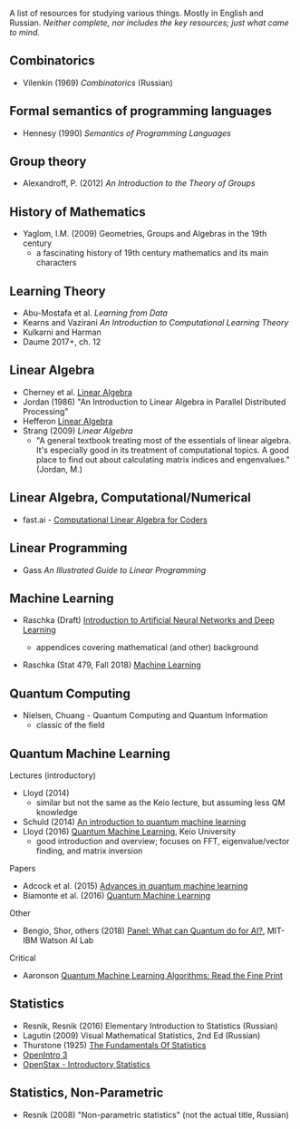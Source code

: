 A list of resources for studying various things. Mostly in English and Russian. *Neither complete, nor includes the key resources; just what came to mind.*

## Combinatorics

- Vilenkin (1969) *Combinatorics* (Russian)



## Formal semantics of programming languages

- Hennesy (1990) *Semantics of Programming Languages*



## Group theory

- Alexandroff, P. (2012) *An Introduction to the Theory of Groups*



## History of Mathematics

- Yaglom, I.M. (2009) Geometries, Groups and Algebras in the 19th century
  - a fascinating history of 19th century mathematics and its main characters



## Learning Theory

- Abu-Mostafa et al. *Learning from Data*
- Kearns and Vazirani *An Introduction to Computational Learning Theory*
- Kulkarni and Harman
- Daume 2017+, ch. 12



## Linear Algebra

- Cherney et al. [Linear Algebra](https://www.math.ucdavis.edu/~linear/)
- Jordan (1986) "An Introduction to Linear Algebra in Parallel Distributed Processing"
- Hefferon [Linear Algebra](http://joshua.smcvt.edu/linearalgebra/)
- Strang (2009) *Linear Algebra*
  - "A general textbook treating most of the essentials of linear algebra.
  It's especially good in its treatment of computational topics. A good place to find
  out about calculating matrix indices and engenvalues." (Jordan, M.)

## Linear Algebra, Computational/Numerical

- fast.ai - [Computational Linear Algebra for Coders](https://github.com/fastai/numerical-linear-algebra)


## Linear Programming

- Gass *An Illustrated Guide to Linear Programming*

## Machine Learning

- Raschka (Draft) [Introduction to Artificial Neural Networks and Deep Learning](https://sebastianraschka.com/books.html#introduction-to-artificial-neural-networks-and-deep-learning-a-practical-guide-with-applications-in-python)
  - appendices covering mathematical (and other) background

- Raschka (Stat 479, Fall 2018) [Machine Learning](http://pages.stat.wisc.edu/~sraschka/teaching/stat479-fs2018/)

## Quantum Computing

- Nielsen, Chuang - Quantum Computing and Quantum Information
  - classic of the field


## Quantum Machine Learning

Lectures (introductory)
- Lloyd (2014) [](https://www.youtube.com/watch?v=wkBPp9UovVU)
  - similar but not the same as the Keio lecture, but assuming less QM knowledge
- Schuld (2014) [An introduction to quantum machine learning](https://arxiv.org/abs/1409.3097)
- Lloyd (2016) [Quantum Machine Learning](https://www.youtube.com/watch?v=Lbndu5EIWvI), Keio University
  - good introduction and overview; focuses on FFT, eigenvalue/vector finding, and matrix inversion

Papers
- Adcock et al. (2015) [Advances in quantum machine learning](https://arxiv.org/abs/1512.02900)
- Biamonte et al. (2016) [Quantum Machine Learning](https://arxiv.org/abs/1611.09347)

Other
- Bengio, Shor, others (2018) [Panel: What can Quantum do for AI?](https://www.youtube.com/watch?v=vfJuvNuSPKw), MIT-IBM Watson AI Lab

Critical
- Aaronson [Quantum Machine Learning Algorithms:  Read the Fine Print](https://scottaaronson.com/papers/qml.pdf)

## Statistics

- Resnik, Resnik (2016) Elementary Introduction to Statistics (Russian)
- Lagutin (2009) Visual Mathematical Statistics, 2nd Ed (Russian)
- Thurstone (1925) [The Fundamentals Of Statistics](https://archive.org/details/in.ernet.dli.2015.262413)
- [OpenIntro 3](https://www.openintro.org/stat/textbook.php?stat_book=os)
- [OpenStax - Introductory Statistics](https://cnx.org/contents/MBiUQmmY@19.1:kcV4GRqc@13/Preface)


## Statistics, Non-Parametric

- Resnik (2008) "Non-parametric statistics" (not the actual title, Russian)
